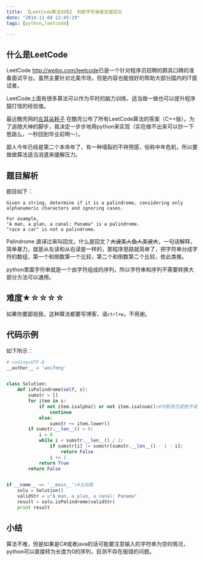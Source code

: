 ```yaml
---
title: 【LeetCode算法训练】 判断字符串是否是回文
date: "2014-11-04 22:45:29"
tags: [python,leetcode]

---
```

## 什么是LeetCode
LeetCode <http://weibo.com/leetcode>已是一个针对程序员招聘的颇具口碑的准备面试平台。虽然主要针对北美市场，但是内容也能很好的帮助大部分国内的IT面试者。

LeetCode上面有很多算法可以作为平时的脑力训练，适当做一做也可以提升程序猿打怪的经验值。

最近酷壳网的[左耳朵耗子](http://weibo.com/haoel) 在酷壳公布了所有LeetCode算法的答案（C++版）。为了追随大神的脚步，我决定一步步地用python来实现（实在做不出来可以抄一下思路么，一秒回到毕业前啊～）。

鄙人今年已经是第二个本命年了，有一种墙裂的不祥预感，俗称中年危机，所以要做做算法适当消遣来缓解压力。

## 题目解析
题目如下：

	Given a string, determine if it is a palindrome, considering only alphanumeric characters and ignoring cases.

	For example,
	"A man, a plan, a canal: Panama" is a palindrome.
	"race a car" is not a palindrome.

Palindrome 直译过来叫回文。什么是回文？~~大波美人鱼人美波大~~，一句话解释，简单暴力，就是从左读和从右读是一样的，那程序思路就简单了，把字符串分成字符的数组，第一个和倒数第一个比较，第二个和倒数第二个比较，依此类推。

python里面字符串就是一个由字符组成的序列，所以字符串和序列不需要转换大部分方法可以通用。

## 难度★☆☆☆☆
如果你要鄙视我，这种算法都要写博客，请`ctrl+w`，不用谢。

## 代码示例
如下所示：

```python
# coding=UTF-8
__author__ = 'weifeng'


class Solution:
    def isPalindrome(self, s):
        sumstr = []
        for item in s:
            if not item.isalpha() or not item.isalnum():#判断是否是数字或者字符
                continue
            else:
                sumstr += item.lower()
        if sumstr.__len__() > 0:
            i = 0
            while i < sumstr.__len__() / 2:
                if sumstr[i] != sumstr[sumstr.__len__() - 1 - i]:
                    return False
                i += 1
            return True
        return False


if __name__ == '__main__':#主函数
    solu = Solution()
    validStr = u"A man, a plan, a canal: Panama"
    result = solu.isPalindrome(validStr)
    print result

```

## 小结
算法不难，但是如果是C#或者java的话可能要注意输入的字符串为空的情况，python可以直接转为长度为0的序列，目测不存在报错的问题。